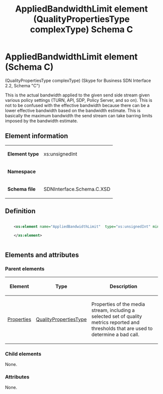 ﻿---
title: AppliedBandwidthLimit element (QualityPropertiesType complexType) Schema C 
TOCTitle: AppliedBandwidthLimit element
ms:assetid: 0816b0a6-636e-ecd0-e69b-183fb8a95fde
ms:mtpsurl: https://msdn.microsoft.com/library/Mt404699(v=office.16)
ms:contentKeyID: 68250612
description: This is the actual bandwidth applied to the given send side stream given various policy settings (Schema C).
ms.date: 08/24/2015
mtps_version: v=office.16
dev_langs:
- xml
---

# AppliedBandwidthLimit element (Schema C)

(QualityPropertiesType complexType) (Skype for Business SDN Interface 2.2, Schema "C")

This is the actual bandwidth applied to the given send side stream given various policy settings (TURN, API, SDP, Policy Server, and so on). This is not to be confused with the effective bandwidth because there can be a lower effective bandwidth based on the bandwidth estimate. This is basically the maximum bandwidth the send stream can take barring limits imposed by the bandwidth estimate.
 

## Element information

<table>
<tbody>
<tr class="odd">
<td><p><strong>Element type</strong></p></td>
<td><p>xs:unsignedInt</p></td>
</tr>
<tr class="even">
<td><p><strong>Namespace</strong></p></td>
<td><p></p></td>
</tr>
<tr class="odd">
<td><p><strong>Schema file</strong></p></td>
<td><p>SDNInterface.Schema.C.XSD</p></td>
</tr>
</tbody>
</table>


## Definition

```xml

    <xs:element name="AppliedBandwidthLimit"  type="xs:unsignedInt" minOccurs="0">
    
    </xs:element>
  
```

## Elements and attributes

### Parent elements

<table>
<thead>
<tr class="header">
<th><p>Element</p></th>
<th><p>Type</p></th>
<th><p>Description</p></th>
</tr>
</thead>
<tbody>
<tr class="odd">
<td><p><a href="properties-element-qualitytype-complextype-skype-for-business-sdn-interface-2-2-schema-c.md">Properties</a></p></td>
<td><p><a href="qualitypropertiestype-complextype-skype-for-business-sdn-interface-2-2-schema-c.md">QualityPropertiesType</a></p></td>
<td><p>Properties of the media stream, including a selected set of quality metrics reported and thresholds that are used to determine a bad call.</p></td>
</tr>
</tbody>
</table>


### Child elements

None.

### Attributes

None.

